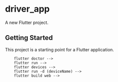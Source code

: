 # driver_app

A new Flutter project.

## Getting Started

This project is a starting point for a Flutter application.


        flutter doctor --> 
        flutter run -->
        flutter devices -->
        flutter run -d (deviceName) -->
        flutter build web -->
        